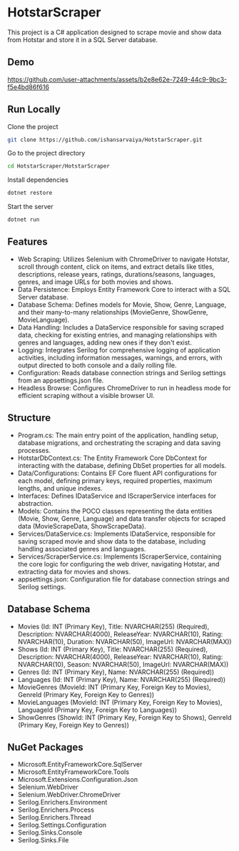 
# HotstarScraper

This project is a C# application designed to scrape movie and show data from Hotstar and store it in a SQL Server database.

## Demo

https://github.com/user-attachments/assets/b2e8e62e-7249-44c9-9bc3-f5e4bd86f616




## Run Locally

Clone the project

```bash
git clone https://github.com/ishansarvaiya/HotstarScraper.git
```

Go to the project directory

```bash
cd HotstarScraper/HotstarScraper
```

Install dependencies

```bash
dotnet restore
```

Start the server

```bash
dotnet run
```


## Features

- Web Scraping: Utilizes Selenium with ChromeDriver to navigate Hotstar, scroll through content, click on items, and extract details like titles, descriptions, release years, ratings, durations/seasons, languages, genres, and image URLs for both movies and shows.
- Data Persistence: Employs Entity Framework Core to interact with a SQL Server database.
- Database Schema: Defines models for Movie, Show, Genre, Language, and their many-to-many relationships (MovieGenre, ShowGenre, MovieLanguage).
- Data Handling: Includes a DataService responsible for saving scraped data, checking for existing entries, and managing relationships with genres and languages, adding new ones if they don't exist.
- Logging: Integrates Serilog for comprehensive logging of application activities, including information messages, warnings, and errors, with output directed to both console and a daily rolling file.
- Configuration: Reads database connection strings and Serilog settings from an appsettings.json file.
- Headless Browse: Configures ChromeDriver to run in headless mode for efficient scraping without a visible browser UI.
## Structure

- Program.cs: The main entry point of the application, handling setup, database migrations, and orchestrating the scraping and data saving processes.
- HotstarDbContext.cs: The Entity Framework Core DbContext for interacting with the database, defining DbSet properties for all models.
- Data/Configurations: Contains EF Core fluent API configurations for each model, defining primary keys, required properties, maximum lengths, and unique indexes.
- Interfaces: Defines IDataService and IScraperService interfaces for abstraction.
- Models: Contains the POCO classes representing the data entities (Movie, Show, Genre, Language) and data transfer objects for scraped data (MovieScrapeData, ShowScrapeData).
- Services/DataService.cs: Implements IDataService, responsible for saving scraped movie and show data to the database, including handling associated genres and languages.
- Services/ScraperService.cs: Implements IScraperService, containing the core logic for configuring the web driver, navigating Hotstar, and extracting data for movies and shows.
- appsettings.json: Configuration file for database connection strings and Serilog settings.
## Database Schema

- Movies (Id: INT (Primary Key), Title: NVARCHAR(255) (Required), Description: NVARCHAR(4000), ReleaseYear: NVARCHAR(10), Rating: NVARCHAR(10), Duration: NVARCHAR(50), ImageUrl: NVARCHAR(MAX))
- Shows (Id: INT (Primary Key), Title: NVARCHAR(255) (Required), Description: NVARCHAR(4000), ReleaseYear: NVARCHAR(10), Rating: NVARCHAR(10), Season: NVARCHAR(50), ImageUrl: NVARCHAR(MAX))
- Genres (Id: INT (Primary Key), Name: NVARCHAR(255) (Required))
- Languages (Id: INT (Primary Key), Name: NVARCHAR(255) (Required))
- MovieGenres (MovieId: INT (Primary Key, Foreign Key to Movies), GenreId (Primary Key, Foreign Key to Genres))
- MovieLanguages (MovieId: INT (Primary Key, Foreign Key to Movies), LanguageId (Primary Key, Foreign Key to Languages))
- ShowGenres (ShowId: INT (Primary Key, Foreign Key to Shows), GenreId (Primary Key, Foreign Key to Genres))
## NuGet Packages

- Microsoft.EntityFrameworkCore.SqlServer
- Microsoft.EntityFrameworkCore.Tools
- Microsoft.Extensions.Configuration.Json
- Selenium.WebDriver
- Selenium.WebDriver.ChromeDriver
- Serilog.Enrichers.Environment
- Serilog.Enrichers.Process
- Serilog.Enrichers.Thread
- Serilog.Settings.Configuration
- Serilog.Sinks.Console
- Serilog.Sinks.File
